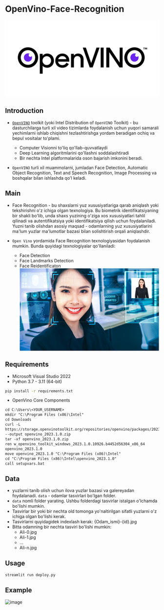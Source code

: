 # OpenVino-Face-Recognition
![image](https://github.com/MisterFoziljon/OpenVino-Face-Recognition/blob/main/source/openvino.png)
## Introduction
- [```OpenVINO```](https://docs.openvino.ai/2023.1/home.html) toolkit (yoki Intel Distribution of ```OpenVINO``` Toolkit) - bu dasturchilarga turli xil video tizimlarda foydalanish uchun yuqori samarali yechimlarni ishlab chiqishni tezlashtirishga yordam beradigan ochiq va bepul vositalar to'plami.
  * Computer Visionni to'liq qo'llab-quvvatlaydi
  * Deep Learning algoritmlarini qo'llashni soddalashtiradi
  * Bir nechta Intel platformalarida oson bajarish imkonini beradi.
    
- ```OpenVINO``` turli xil muammolarni, jumladan Face Detection, Automatic Object Recognition, Text and Speech Recognition, Image Processing va boshqalar bilan ishlashda qo'l keladi.

## Main
* Face Recognition - bu shaxslarni yuz xususiyatlariga qarab aniqlash yoki tekshirishni o'z ichiga olgan texnologiya. Bu biometrik identifikatsiyaning bir shakli bo'lib, unda shaxs yuzining o'ziga xos xususiyatlari tahlil qilinadi va autentifikatsiya yoki identifikatsiya qilish uchun foydalaniladi. Yuzni tanib olishdan asosiy maqsad - odamlarning yuz xususiyatlarini ma'lum yuzlar ma'lumotlar bazasi bilan solishtirish orqali aniqlashdir.

* ```Open Vino``` yordamida Face Recognition texnologiyasidan foydalanish mumkin. Bunda quyidagi texnologiyalar qo'llaniladi:
   - Face Detection
   - Face Landmarks Detection
   - Face Reidentificaton
![image](https://github.com/MisterFoziljon/OpenVino-Face-Recognition/blob/main/source/face.jpg)


## Requirements
* Microsoft Visual Studio 2022
* Python 3.7 - 3.11 (64-bit)
```cmd
pip install -r requirements.txt
```

* OpenVino Core Components
```console
cd C:\Users\<YOUR_USERNAME>
mkdir "C:\Program Files (x86)\Intel"
cd Downloads
curl -L https://storage.openvinotoolkit.org/repositories/openvino/packages/2023.1/windows/w_openvino_toolkit_windows_2023.1.0.12185.47b736f63ed_x86_64.zip --output openvino_2023.1.0.zip
tar -xf openvino_2023.1.0.zip
ren w_openvino_toolkit_windows_2023.1.0.10926.b4452d56304_x86_64 openvino_2023.1.0
move openvino_2023.1.0 "C:\Program Files (x86)\Intel"
cd "C:\Program Files (x86)\Intel\openvino_2023.1.0"
call setupvars.bat
```

## Data
  - yuzlarni tanib olish uchun ilova yuzlar bazasi va galereyadan foydalanadi. ```data``` - odamlar tasvirlari bo'lgan folder.
  - ```data``` nomli folder yarating. Ushbu folderdagi tasvirlar istalgan o'lchamda bo'lishi mumkin.
  - Tasvirlar bir yoki bir nechta old tomonga yo'naltirilgan sifatli yuzlarni o'z ichiga olgan bo'lishi kerak.
  - Tasvirlarni quyidagidek indexlash kerak: {Odam_ismi}-{id}.jpg
  - Bitta odamning bir nechta tasviri bo'lishi mumkin:
      - Ali-0.jpg
      - Ali-1.jpg
      - ...
      - Ali-n.jpg

## Usage
```python
streamlit run deploy.py
```

## Example
![image](https://github.com/MisterFoziljon/OpenVino-Face-Recognition/blob/main/source/example.gif)

